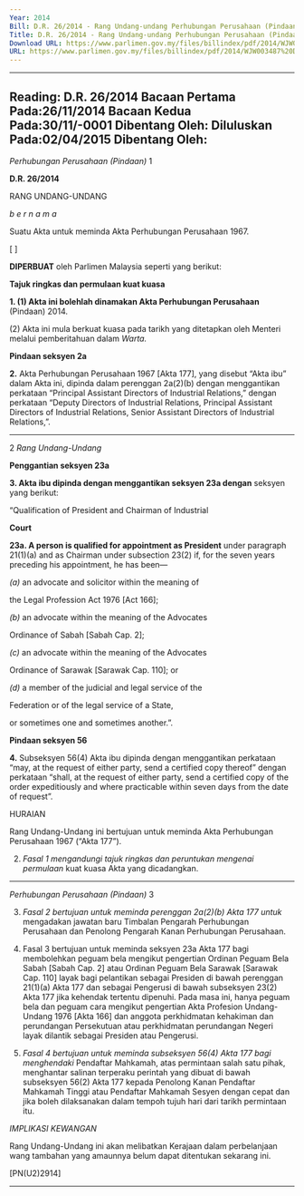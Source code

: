 ```yaml
---
Year: 2014
Bill: D.R. 26/2014 - Rang Undang-undang Perhubungan Perusahaan (Pindaan) 2014 (Lulus)
Title: D.R. 26/2014 - Rang Undang-undang Perhubungan Perusahaan (Pindaan) 2014 (Lulus)
Download URL: https://www.parlimen.gov.my/files/billindex/pdf/2014/WJW003487%20DR26%20BM.pdf
URL: https://www.parlimen.gov.my/files/billindex/pdf/2014/WJW003487%20DR26%20BM.pdf
---
```

---
Reading:
D.R. 26/2014
Bacaan Pertama Pada:26/11/2014
Bacaan Kedua Pada:30/11/-0001
Dibentang Oleh:
Diluluskan Pada:02/04/2015
Dibentang Oleh:
---

_Perhubungan Perusahaan (Pindaan)_ 1

**D.R. 26/2014**

RANG UNDANG-UNDANG

_b e r n a m a_

Suatu Akta untuk meminda Akta Perhubungan Perusahaan
1967.

[ ]

**DIPERBUAT** oleh Parlimen Malaysia seperti yang berikut:

**Tajuk ringkas dan permulaan kuat kuasa**

**1. (1) Akta ini bolehlah dinamakan Akta Perhubungan Perusahaan**
(Pindaan) 2014.

(2) Akta ini mula berkuat kuasa pada tarikh yang ditetapkan
oleh Menteri melalui pemberitahuan dalam _Warta._

**Pindaan seksyen 2a**

**2.** Akta Perhubungan Perusahaan 1967 [Akta 177], yang disebut
“Akta ibu” dalam Akta ini, dipinda dalam perenggan 2a(2)(b)
dengan menggantikan perkataan “Principal Assistant Directors
of Industrial Relations,” dengan perkataan “Deputy Directors of
Industrial Relations, Principal Assistant Directors of Industrial
Relations, Senior Assistant Directors of Industrial Relations,”.


-----

2 _Rang Undang-Undang_

**Penggantian seksyen 23a**

**3. Akta ibu dipinda dengan menggantikan seksyen 23a dengan**
seksyen yang berikut:

“Qualification of President and Chairman of Industrial

**Court**

**23a. A person is qualified for appointment as President**
under paragraph 21(1)(a) and as Chairman under subsection
23(2) if, for the seven years preceding his appointment, he
has been—

_(a)_ an advocate and solicitor within the meaning of

the Legal Profession Act 1976 [Act 166];

_(b)_ an advocate within the meaning of the Advocates

Ordinance of Sabah [Sabah Cap. 2];

_(c)_ an advocate within the meaning of the Advocates

Ordinance of Sarawak [Sarawak Cap. 110]; or

_(d)_ a member of the judicial and legal service of the

Federation or of the legal service of a State,

or sometimes one and sometimes another.”.

**Pindaan seksyen 56**

**4.** Subseksyen 56(4) Akta ibu dipinda dengan menggantikan
perkataan “may, at the request of either party, send a certified
copy thereof” dengan perkataan “shall, at the request of
either party, send a certified copy of the order expeditiously
and where practicable within seven days from the date of
request”.

HURAIAN

Rang Undang-Undang ini bertujuan untuk meminda Akta Perhubungan
Perusahaan 1967 (“Akta 177”).

2. _Fasal 1 mengandungi tajuk ringkas dan peruntukan mengenai permulaan_
kuat kuasa Akta yang dicadangkan.


-----

_Perhubungan Perusahaan (Pindaan)_ 3

3. _Fasal 2 bertujuan untuk meminda perenggan 2a(2)(b) Akta 177 untuk_
mengadakan jawatan baru Timbalan Pengarah Perhubungan Perusahaan dan
Penolong Pengarah Kanan Perhubungan Perusahaan.

4. Fasal 3 bertujuan untuk meminda seksyen 23a Akta 177 bagi membolehkan
peguam bela mengikut pengertian Ordinan Peguam Bela Sabah [Sabah Cap. 2]
atau Ordinan Peguam Bela Sarawak [Sarawak Cap. 110] layak bagi pelantikan
sebagai Presiden di bawah perenggan 21(1)(a) Akta 177 dan sebagai Pengerusi
di bawah subseksyen 23(2) Akta 177 jika kehendak tertentu dipenuhi. Pada masa
ini, hanya peguam bela dan peguam cara mengikut pengertian Akta Profesion
Undang-Undang 1976 [Akta 166] dan anggota perkhidmatan kehakiman dan
perundangan Persekutuan atau perkhidmatan perundangan Negeri layak dilantik
sebagai Presiden atau Pengerusi.

5. _Fasal 4 bertujuan untuk meminda subseksyen 56(4) Akta 177 bagi menghendaki_
Pendaftar Mahkamah, atas permintaan salah satu pihak, menghantar salinan
terperaku perintah yang dibuat di bawah subseksyen 56(2) Akta 177 kepada
Penolong Kanan Pendaftar Mahkamah Tinggi atau Pendaftar Mahkamah Sesyen
dengan cepat dan jika boleh dilaksanakan dalam tempoh tujuh hari dari tarikh
permintaan itu.

_IMPLIKASI KEWANGAN_

Rang Undang-Undang ini akan melibatkan Kerajaan dalam perbelanjaan wang
tambahan yang amaunnya belum dapat ditentukan sekarang ini.

[PN(U2)2914]


-----

